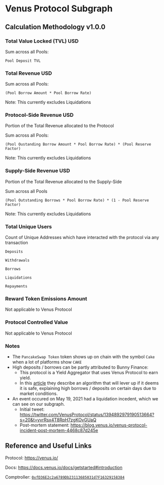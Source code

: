 # Venus Protocol Subgraph

## Calculation Methodology v1.0.0

### Total Value Locked (TVL) USD

Sum across all Pools:

`Pool Deposit TVL`

### Total Revenue USD

Sum across all Pools:

`(Pool Borrow Amount * Pool Borrow Rate)`

Note: This currently excludes Liquidations

### Protocol-Side Revenue USD

Portion of the Total Revenue allocated to the Protocol

Sum across all Pools:

`(Pool Oustanding Borrow Amount * Pool Borrow Rate) * (Pool Reserve Factor)`

Note: This currently excludes Liquidations

### Supply-Side Revenue USD

Portion of the Total Revenue allocated to the Supply-Side

Sum across all Pools

`(Pool Outstanding Borrows * Pool Borrow Rate) * (1 - Pool Reserve Factor)`

Note: This currently excludes Liquidations

### Total Unique Users

Count of Unique Addresses which have interacted with the protocol via any transaction

`Deposits`

`Withdrawals`

`Borrows`

`Liquidations`

`Repayments`

### Reward Token Emissions Amount

Not applicable to Venus Protocol

### Protocol Controlled Value

Not applicable to Venus Protocol

### Notes

- The `PancakeSwap Token` token shows up on chain with the symbol `Cake` when a lot of platforms show `CAKE`
- High deposits / borrows can be partly attributed to Bunny Finance:
  - This protocol is a Yield Aggregator that uses Venus Protocol to earn yield.
  - In this [article](https://pancakebunny.medium.com/introducing-bunny-smart-vaults-b073938909d) they describe an algorithm that will lever up if it deems it is safe, explaining high borrows / deposits on certain days due to market conditions.
- An event occured on May 19, 2021 had a liquidation incedent, which we can see on our subgraph.
  - Initial tweet: https://twitter.com/VenusProtocol/status/1394892979190513664?s=20&t=yvrRsx4T8RpH7zgKOvGUaQ
  - Post-mortem statement: https://blog.venus.io/venus-protocol-incident-post-mortem-4468c87d245e

## Reference and Useful Links

Protocol: https://venus.io/

Docs: https://docs.venus.io/docs/getstarted#introduction

Comptroller: [`0xfD36E2c2a6789Db23113685031d7F16329158384`](https://www.bscscan.com/address/0xfD36E2c2a6789Db23113685031d7F16329158384)
